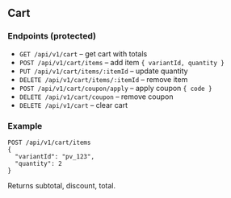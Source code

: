 ## Cart

### Endpoints (protected)
- `GET /api/v1/cart` – get cart with totals
- `POST /api/v1/cart/items` – add item `{ variantId, quantity }`
- `PUT /api/v1/cart/items/:itemId` – update quantity
- `DELETE /api/v1/cart/items/:itemId` – remove item
- `POST /api/v1/cart/coupon/apply` – apply coupon `{ code }`
- `DELETE /api/v1/cart/coupon` – remove coupon
- `DELETE /api/v1/cart` – clear cart

### Example
```
POST /api/v1/cart/items
{
  "variantId": "pv_123",
  "quantity": 2
}
```

Returns subtotal, discount, total.


